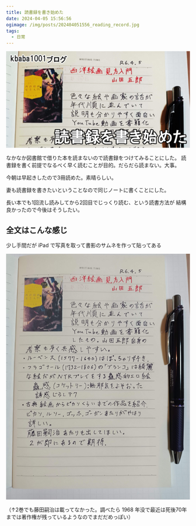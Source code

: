 ```yaml
---
title: 読書録を書き始めた
date: 2024-04-05 15:56:56
ogimage: /img/posts/202404051556_reading_record.jpg
tags:
  - 日常
---
```


![読書録](/img/posts/202404051556_reading_record.jpg)

なかなか図書館で借りた本を読まないので読書録をつけてみることにした。
読書録を書く前提でなるべく早く読むことが目的。だらだら読まない。大事。

今朝は早起きしたので3冊読めた。素晴らしい。

妻も読書録を書きたいということなので同じノートに書くことにした。

長い本でも1回流し読みしてから2回目でじっくり読む、という読書方法が
結構良かったので今後はそうしたい。

## 全文はこんな感じ

少し手間だが iPad で写真を取って書影のサムネを作って貼ってある

![読書録](/img/posts/202404051556/reading_record.jpg)

（↑2巻でも藤田嗣治は載ってなかった。調べたら 1968
年没で最近は死後70年までは著作権が残っているようなのでまだだめっぽい）
